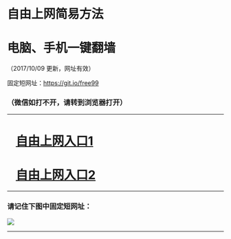 ﻿# 自由上网简易方法

# 电脑、手机一键翻墙

（2017/10/09 更新，网址有效）

固定短网址：https://git.io/free99

### （微信如打不开，请转到浏览器打开）


***





# &nbsp;&nbsp; <a href="http://ft2707216431.fwq-tz-1001.info/fwqtz01.html?t=1009001919 " target="_blank">自由上网入口1</a>
# &nbsp;&nbsp; <a href="http://ft221793752.fwq-tz-1002.info/fwqtz02.html?t=100900119168 " target="_blank">自由上网入口2</a>
***

### 请记住下图中固定短网址：

<img src="https://s3-us-west-2.amazonaws.com/fwq-1001/yjfq-20170905okok.png" /> 


***

